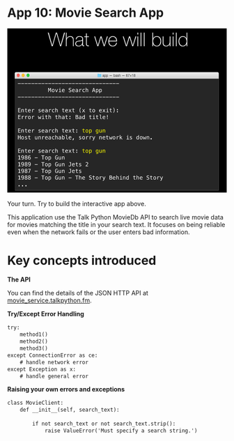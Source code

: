 # App 10: Movie Search App

![image](app-10-screenshot.png)
 
Your turn. Try to build the interactive app above. 

This application use the Talk Python MovieDb API to search live movie data for movies 
matching the title in your search text. It focuses on being reliable 
even when the network fails or the user enters bad information.

Key concepts introduced
=================

**The API**

You can find the details of the JSON HTTP API at [movie_service.talkpython.fm](http://movie_service.talkpython.fm/).

**Try/Except Error Handling**

    try:
        method1()
        method2()
        method3()
    except ConnectionError as ce:
        # handle network error
    except Exception as x:
        # handle general error

**Raising your own errors and exceptions**

    class MovieClient:
        def __init__(self, search_text):

            if not search_text or not search_text.strip():
                raise ValueError('Must specify a search string.')

